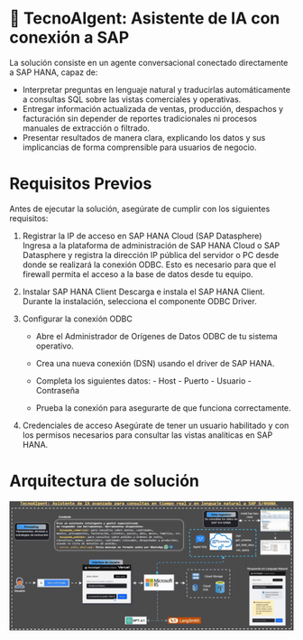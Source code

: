 # 🤖 TecnoAIgent: Asistente de IA con conexión a SAP


La solución consiste en un agente conversacional conectado directamente a SAP HANA, capaz de:

- Interpretar preguntas en lenguaje natural y traducirlas automáticamente a consultas SQL sobre las vistas comerciales y operativas.
- Entregar información actualizada de ventas, producción, despachos y facturación sin depender de reportes tradicionales ni procesos manuales de extracción o filtrado.
- Presentar resultados de manera clara, explicando los datos y sus implicancias de forma comprensible para usuarios de negocio.

# Requisitos Previos

Antes de ejecutar la solución, asegúrate de cumplir con los siguientes requisitos:

1. Registrar la IP de acceso en SAP HANA Cloud (SAP Datasphere)  
Ingresa a la plataforma de administración de SAP HANA Cloud o SAP Datasphere y registra la dirección IP pública del servidor o PC desde donde se realizará la conexión ODBC.
Esto es necesario para que el firewall permita el acceso a la base de datos desde tu equipo.

2. Instalar SAP HANA Client
Descarga e instala el SAP HANA Client. Durante la instalación, selecciona el componente ODBC Driver.

3. Configurar la conexión ODBC
   - Abre el Administrador de Orígenes de Datos ODBC de tu sistema operativo.
   - Crea una nueva conexión (DSN) usando el driver de SAP HANA.
   - Completa los siguientes datos:
                        - Host
                        - Puerto
                        - Usuario
                        - Contraseña

   - Prueba la conexión para asegurarte de que funciona correctamente.

4. Credenciales de acceso
Asegúrate de tener un usuario habilitado y con los permisos necesarios para consultar las vistas analíticas en SAP HANA.

# Arquitectura de solución

![Arquitectura de Agente SQL SAP](Arquitectura_AgentSQL_SAP.gif)
